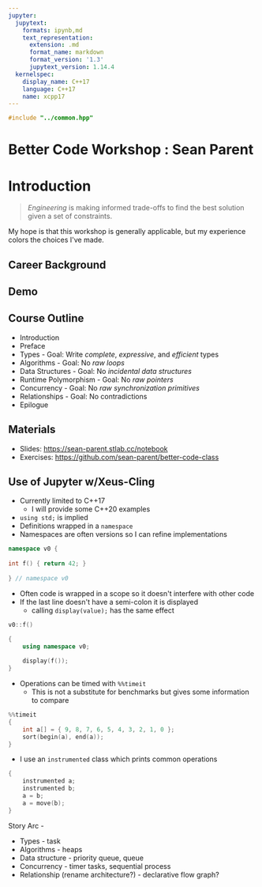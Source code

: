 ```yaml
---
jupyter:
  jupytext:
    formats: ipynb,md
    text_representation:
      extension: .md
      format_name: markdown
      format_version: '1.3'
      jupytext_version: 1.14.4
  kernelspec:
    display_name: C++17
    language: C++17
    name: xcpp17
---
```


```c++ slideshow={"slide_type": "skip"}
#include "../common.hpp"
```

<!-- #region slideshow={"slide_type": "slide"} -->
# Better Code Workshop : Sean Parent
<!-- #endregion -->

<!-- #region slideshow={"slide_type": "slide"} -->
# Introduction

> _Engineering_ is making informed trade-offs to find the best solution given a set of constraints.
<!-- #endregion -->

<!-- #region slideshow={"slide_type": "fragment"} tags=[] -->
My hope is that this workshop is generally applicable, but my experience colors the choices I've made.
<!-- #endregion -->

<!-- #region slideshow={"slide_type": "slide"} -->
## Career Background
<!-- #endregion -->

<!-- #region slideshow={"slide_type": "slide"} -->
## Demo
<!-- #endregion -->

<!-- #region slideshow={"slide_type": "slide"} -->
## Course Outline

- Introduction
- Preface
- Types - Goal: Write _complete_, _expressive_, and _efficient_ types
- Algorithms - Goal: No _raw loops_
- Data Structures - Goal: No _incidental data structures_
- Runtime Polymorphism - Goal: No _raw pointers_
- Concurrency - Goal: No _raw synchronization primitives_
- Relationships - Goal: No contradictions
- Epilogue
<!-- #endregion -->

<!-- #region slideshow={"slide_type": "slide"} -->
## Materials

- Slides: https://sean-parent.stlab.cc/notebook
- Exercises: https://github.com/sean-parent/better-code-class
<!-- #endregion -->

<!-- #region slideshow={"slide_type": "slide"} tags=[] -->
## Use of Jupyter w/Xeus-Cling
<!-- #endregion -->

<!-- #region slideshow={"slide_type": "slide"} tags=[] -->
- Currently limited to C++17
    - I will provide some C++20 examples
- `using std;` is implied
- Definitions wrapped in a `namespace`
- Namespaces are often versions so I can refine implementations
<!-- #endregion -->

```c++ slideshow={"slide_type": "fragment"} tags=[]
namespace v0 {
    
int f() { return 42; }
    
} // namespace v0
```


<!-- #region slideshow={"slide_type": "slide"} tags=[] -->
- Often code is wrapped in a scope so it doesn't interfere with other code
- If the last line doesn't have a semi-colon it is displayed
    - calling `display(value);` has the same effect
<!-- #endregion -->

```c++ slideshow={"slide_type": "fragment"} tags=[]
v0::f()
```

```c++ slideshow={"slide_type": "fragment"} tags=[]
{
    using namespace v0;
    
    display(f());
}
```

<!-- #region slideshow={"slide_type": "slide"} tags=[] -->
- Operations can be timed with `%%timeit`
    - This is not a substitute for benchmarks but gives some information to compare
<!-- #endregion -->

```c++ slideshow={"slide_type": "fragment"} tags=[]
%%timeit
{
    int a[] = { 9, 8, 7, 6, 5, 4, 3, 2, 1, 0 };
    sort(begin(a), end(a));
}
```

<!-- #region slideshow={"slide_type": "slide"} -->
- I use an `instrumented` class which prints common operations
<!-- #endregion -->

```c++ slideshow={"slide_type": "fragment"}
{
    instrumented a;
    instrumented b;
    a = b;
    a = move(b);
}
```

<!-- #region slideshow={"slide_type": "skip"} -->
Story Arc -
- Types - task
- Algorithms - heaps
- Data structure - priority queue, queue
- Concurrency - timer tasks, sequential process
- Relationship (rename architecture?) - declarative flow graph?
<!-- #endregion -->
